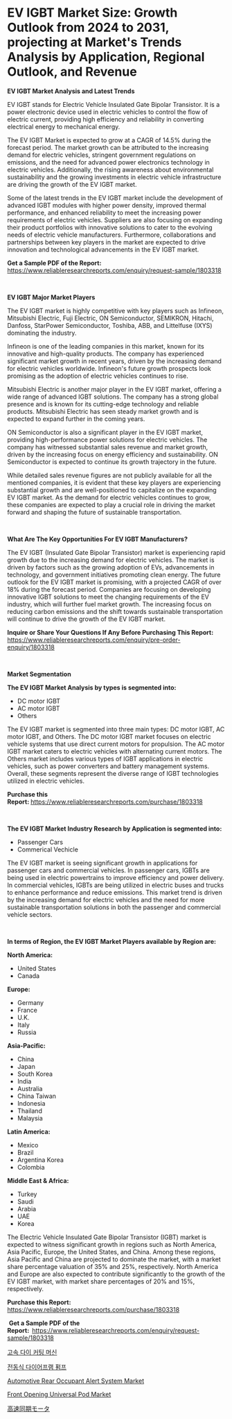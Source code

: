 <p><h1>EV IGBT Market Size: Growth Outlook from 2024 to 2031, projecting at Market's Trends Analysis by Application, Regional Outlook, and Revenue</h1></p><p><strong>EV IGBT Market Analysis and Latest Trends</strong></p>
<p><p>EV IGBT stands for Electric Vehicle Insulated Gate Bipolar Transistor. It is a power electronic device used in electric vehicles to control the flow of electric current, providing high efficiency and reliability in converting electrical energy to mechanical energy.</p><p>The EV IGBT Market is expected to grow at a CAGR of 14.5% during the forecast period. The market growth can be attributed to the increasing demand for electric vehicles, stringent government regulations on emissions, and the need for advanced power electronics technology in electric vehicles. Additionally, the rising awareness about environmental sustainability and the growing investments in electric vehicle infrastructure are driving the growth of the EV IGBT market.</p><p>Some of the latest trends in the EV IGBT market include the development of advanced IGBT modules with higher power density, improved thermal performance, and enhanced reliability to meet the increasing power requirements of electric vehicles. Suppliers are also focusing on expanding their product portfolios with innovative solutions to cater to the evolving needs of electric vehicle manufacturers. Furthermore, collaborations and partnerships between key players in the market are expected to drive innovation and technological advancements in the EV IGBT market.</p></p>
<p><strong>Get a Sample PDF of the Report:&nbsp;</strong> <a href="https://www.reliableresearchreports.com/enquiry/request-sample/1803318">https://www.reliableresearchreports.com/enquiry/request-sample/1803318</a></p>
<p>&nbsp;</p>
<p><strong>EV IGBT Major Market Players</strong></p>
<p><p>The EV IGBT market is highly competitive with key players such as Infineon, Mitsubishi Electric, Fuji Electric, ON Semiconductor, SEMIKRON, Hitachi, Danfoss, StarPower Semiconductor, Toshiba, ABB, and Littelfuse (IXYS) dominating the industry. </p><p>Infineon is one of the leading companies in this market, known for its innovative and high-quality products. The company has experienced significant market growth in recent years, driven by the increasing demand for electric vehicles worldwide. Infineon's future growth prospects look promising as the adoption of electric vehicles continues to rise.</p><p>Mitsubishi Electric is another major player in the EV IGBT market, offering a wide range of advanced IGBT solutions. The company has a strong global presence and is known for its cutting-edge technology and reliable products. Mitsubishi Electric has seen steady market growth and is expected to expand further in the coming years.</p><p>ON Semiconductor is also a significant player in the EV IGBT market, providing high-performance power solutions for electric vehicles. The company has witnessed substantial sales revenue and market growth, driven by the increasing focus on energy efficiency and sustainability. ON Semiconductor is expected to continue its growth trajectory in the future.</p><p>While detailed sales revenue figures are not publicly available for all the mentioned companies, it is evident that these key players are experiencing substantial growth and are well-positioned to capitalize on the expanding EV IGBT market. As the demand for electric vehicles continues to grow, these companies are expected to play a crucial role in driving the market forward and shaping the future of sustainable transportation.</p></p>
<p>&nbsp;</p>
<p><strong>What Are The Key Opportunities For EV IGBT Manufacturers?</strong></p>
<p><p>The EV IGBT (Insulated Gate Bipolar Transistor) market is experiencing rapid growth due to the increasing demand for electric vehicles. The market is driven by factors such as the growing adoption of EVs, advancements in technology, and government initiatives promoting clean energy. The future outlook for the EV IGBT market is promising, with a projected CAGR of over 18% during the forecast period. Companies are focusing on developing innovative IGBT solutions to meet the changing requirements of the EV industry, which will further fuel market growth. The increasing focus on reducing carbon emissions and the shift towards sustainable transportation will continue to drive the growth of the EV IGBT market.</p></p>
<p><strong>Inquire or Share Your Questions If Any Before Purchasing This Report:</strong> <a href="https://www.reliableresearchreports.com/enquiry/pre-order-enquiry/1803318">https://www.reliableresearchreports.com/enquiry/pre-order-enquiry/1803318</a></p>
<p>&nbsp;</p>
<p><strong>Market Segmentation</strong></p>
<p><strong>The EV IGBT Market Analysis by types is segmented into:</strong></p>
<p><ul><li>DC motor IGBT</li><li>AC motor IGBT</li><li>Others</li></ul></p>
<p><p>The EV IGBT market is segmented into three main types: DC motor IGBT, AC motor IGBT, and Others. The DC motor IGBT market focuses on electric vehicle systems that use direct current motors for propulsion. The AC motor IGBT market caters to electric vehicles with alternating current motors. The Others market includes various types of IGBT applications in electric vehicles, such as power converters and battery management systems. Overall, these segments represent the diverse range of IGBT technologies utilized in electric vehicles.</p></p>
<p><strong>Purchase this Report:&nbsp;</strong><a href="https://www.reliableresearchreports.com/purchase/1803318">https://www.reliableresearchreports.com/purchase/1803318</a></p>
<p>&nbsp;</p>
<p><strong>The EV IGBT Market Industry Research by Application is segmented into:</strong></p>
<p><ul><li>Passenger Cars</li><li>Commerical Vechicle</li></ul></p>
<p><p>The EV IGBT market is seeing significant growth in applications for passenger cars and commercial vehicles. In passenger cars, IGBTs are being used in electric powertrains to improve efficiency and power delivery. In commercial vehicles, IGBTs are being utilized in electric buses and trucks to enhance performance and reduce emissions. This market trend is driven by the increasing demand for electric vehicles and the need for more sustainable transportation solutions in both the passenger and commercial vehicle sectors.</p></p>
<p>&nbsp;</p>
<p><strong>In terms of Region, the EV IGBT Market Players available by Region are:</strong></p>
<p>
    <p> <strong> North America: </strong>
        <ul>
            <li>United States</li>
            <li>Canada</li>
        </ul>
        </p> 
    <p> <strong> Europe: </strong>
        <ul>
            <li>Germany</li>
            <li>France</li>
            <li>U.K.</li>
            <li>Italy</li>
            <li>Russia</li>
        </ul>
        </p> 
    <p> <strong> Asia-Pacific: </strong>
        <ul>
            <li>China</li>
            <li>Japan</li>
            <li>South Korea</li>
            <li>India</li>
            <li>Australia</li>
            <li>China Taiwan</li>
            <li>Indonesia</li>
            <li>Thailand</li>
            <li>Malaysia</li>
        </ul>
        </p> 
    <p> <strong> Latin America: </strong>
        <ul>
            <li>Mexico</li>
            <li>Brazil</li>
            <li>Argentina Korea</li>
            <li>Colombia</li>
        </ul>
        </p> 
    <p> <strong> Middle East & Africa: </strong>
        <ul>
            <li>Turkey</li>
            <li>Saudi</li>
            <li>Arabia</li>
            <li>UAE</li>
            <li>Korea</li>
        </ul>
    </p>
    </p>
<p><p>The Electric Vehicle Insulated Gate Bipolar Transistor (IGBT) market is expected to witness significant growth in regions such as North America, Asia Pacific, Europe, the United States, and China. Among these regions, Asia Pacific and China are projected to dominate the market, with a market share percentage valuation of 35% and 25%, respectively. North America and Europe are also expected to contribute significantly to the growth of the EV IGBT market, with market share percentages of 20% and 15%, respectively.</p></p>
<p><strong>Purchase this Report: </strong><a href="https://www.reliableresearchreports.com/purchase/1803318">https://www.reliableresearchreports.com/purchase/1803318</a></p>
<p>&nbsp;<strong>Get a Sample PDF of the Report:&nbsp;&nbsp;</strong><a href="https://www.reliableresearchreports.com/enquiry/request-sample/1803318">https://www.reliableresearchreports.com/enquiry/request-sample/1803318</a></p>
<p><strong></strong></p>
<p><p><a href="https://medium.com/@dadanedu33/%EA%B3%A0%EC%86%8D-%EB%8B%A4%EC%9D%B4-%EC%BB%A4%ED%8C%85-%EA%B8%B0%EA%B3%84-%EC%8B%9C%EC%9E%A5-%EB%B6%84%EC%84%9D-2024%EB%85%84%EB%B6%80%ED%84%B0-2031%EB%85%84%EA%B9%8C%EC%A7%80%EC%9D%98-%EA%B8%80%EB%A1%9C%EB%B2%8C-%EC%82%B0%EC%97%85-%EC%A0%84%EB%A7%9D-%EB%B0%8F-%EC%98%88%EC%B8%A1-2528f1145bfa">고속 다이 커팅 머신</a></p><p><a href="https://medium.com/@joespinka88967/%EC%A0%84%EA%B8%B0-%EC%A1%B0%EC%A0%88%EB%A7%89-%ED%8E%8C%ED%94%84-%EC%8B%9C%EC%9E%A5-%EC%8B%9C%EC%9E%A5-cagr-%EC%8B%9C%EC%9E%A5-%ED%8A%B8%EB%A0%8C%EB%93%9C-%EB%B0%8F-%EC%84%B1%EC%9E%A5-%EC%A0%84%EB%9E%B5%EC%97%90-%EB%8C%80%ED%95%9C-%ED%86%B5%EC%B0%B0%EB%A0%A5-1d197932119b">전동식 다이어프램 펌프</a></p><p><a href="https://issuu.com/reportprime-2/docs/automotive-rear-occupant-alert-system-market-size-">Automotive Rear Occupant Alert System Market</a></p><p><a href="https://github.com/NorbertYates/Market-Research-Report-List-4/blob/main/front-opening-universal-pod-market.md">Front Opening Universal Pod Market</a></p><p><a href="https://github.com/efcvopdgkdx128/Market-Research-Report-List-1/blob/main/823352510058.md">高速同期モータ</a></p></p>